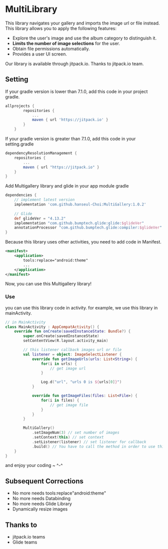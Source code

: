# MultiLibrary

This library navigates your gallery and imports the image url or file instead.
This library allows you to apply the following features:
- Explore the user's image and use the album category to distinguish it.
- **Limits the number of image selections** for the user.
- Obtain file permissions automatically.
- Provides a user UI screen.

Our library is available through jitpack.io. Thanks to jitpack.io team.

## Setting

If your gradle version is lower than 7.1.0, add this code in your project gradle.

```gradle
allprojects {
		repositories {
			...
			maven { url 'https://jitpack.io' }
		}
	}
```

If your gradle version is greater than 7.1.0, add this code in your setting.gradle
```gradle
dependencyResolutionManagement {
    repositories {
        ...
        maven { url "https://jitpack.io" }
    }
}
```

Add Multigallery library and glide in your app module gradle
```gradle
dependencies {
    // implement latest version
    implementation 'com.github.hanseul-Choi:MultiGallery:1.0.2'
    
    // Glide
    def glideVer = "4.13.2"
    implementation "com.github.bumptech.glide:glide:$glideVer"
    annotationProcessor "com.github.bumptech.glide:compiler:$glideVer"
}
```

Because this library uses other activities, you need to add code in Manifest.
```xml
<manifest>
    <application>
        tools:replace="android:theme"
        ...
    </application>
</manifest>
```

Now, you can use this Multigallery library!

### Use

you can use this library code in activity. 
for example, we use this library in mainActivity.

```kotlin
// in MainActivity
class MainActivity : AppCompatActivity() {
    override fun onCreate(savedInstanceState: Bundle?) {
        super.onCreate(savedInstanceState)
        setContentView(R.layout.activity_main)

        // this listener callback images url or file 
        val listener = object: ImageSelectListener {
            override fun getImageUrls(urls: List<String>) {
                for(i in urls) {
                    // get image url
                }

                Log.d("url", "urls 0 is ${urls[0]}")
            }

            override fun getImageFiles(files: List<File>) {
                for(i in files) {
                    // get image file
                }
            }
        }

        MultiGallery()
            .setImageNum(3) // set number of images
            .setContext(this) // set context
            .setListener(listener) // set listener for callback
            .build() // You have to call the method in order to use this library.
    }
}
```

and enjoy your coding ~ ^-^

## Subsequent Corrections
- No more needs tools:replace"android:theme"
- No more needs Databinding
- No more needs Glide Library
- Dynamically resize images

## Thanks to
- jitpack.io teams
- Glide teams
